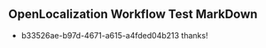 ## OpenLocalization Workflow Test MarkDown
* b33526ae-b97d-4671-a615-a4fded04b213 
thanks!<!--HONumber=Mar16_HO3-->
